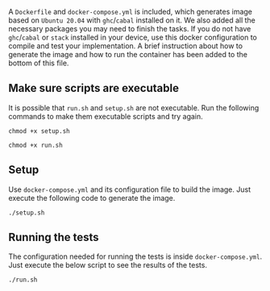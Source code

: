 A `Dockerfile` and `docker-compose.yml` is included, which
generates image based on `Ubuntu 20.04` with `ghc`/`cabal` installed on it. We also
added all the necessary packages you may need to finish the tasks. If you do not have `ghc`/`cabal` or `stack` installed
in your device, use this docker configuration to compile and test your implementation. A brief instruction about how to
generate the image and how to run the container has been added to the bottom of this file.

## Make sure scripts are executable

It is possible that `run.sh` and `setup.sh` are not executable. Run the following commands to make them executable
scripts and try again.

```shell script
chmod +x setup.sh  
```

```shell script
chmod +x run.sh
```

## Setup
Use `docker-compose.yml` and its configuration file to build the image. Just execute the
following code to generate the image.

```shell script
./setup.sh
```

## Running the tests
The configuration needed for running the tests is inside `docker-compose.yml`. 
Just execute the below script to see the results of the tests.

```shell script
./run.sh
```

